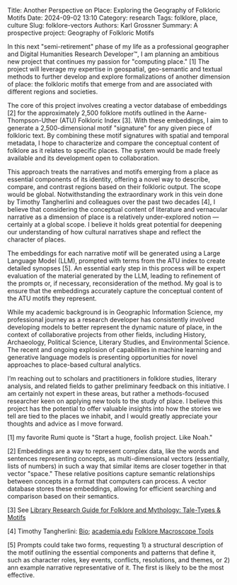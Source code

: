 Title: Another Perspective on Place: Exploring the Geography of Folkloric Motifs
Date: 2024-09-02 13:10
Category: research
Tags: folklore, place, culture
Slug: folklore-vectors
Authors: Karl Grossner
Summary: A prospective project: Geography of Folkloric Motifs

In this next "semi-retirement" phase of my life as a professional geographer and Digital Humanities Research Developer&trade;, I am planning an ambitious new project that continues my passion for "computing place." [1] The project will leverage my expertise in geospatial, geo-semantic and textual methods to further develop and explore formalizations of another dimension of place: the folkloric motifs that emerge from and are associated with different regions and societies.

The core of this project involves creating a vector database of embeddings [2] for the approximately 2,500 folklore motifs outlined in the Aarne-Thompson-Uther (ATU) Folkloric Index [3]. With these embeddings, I aim to generate a 2,500-dimensional motif "signature" for any given piece of folkloric text. By combining these motif signatures with spatial and temporal metadata, I hope to characterize and compare the conceptual content of folklore as it relates to specific places. The system would be made freely available and its development open to collaboration.

This approach treats the narratives and motifs emerging from a place as essential components of its identity, offering a novel way to describe, compare, and contrast regions based on their folkloric output. The scope would be global. Notwithstanding the extraordinary work in this vein done by Timothy Tangherlini and colleagues over the past two decades [4], I believe that considering the conceptual content of literature and vernacular narrative as a dimension of place is a relatively under-explored notion — certainly at a global scope. I believe it holds great potential for deepening our understanding of how cultural narratives shape and reflect the character of places.

The embeddings for each narrative motif will be generated using a Large Language Model (LLM), prompted with terms from the ATU index to create detailed synopses [5]. An essential early step in this process will be expert evaluation of the material generated by the LLM, leading to refinement of the prompts or, if necessary, reconsideration of the method. My goal is to ensure that the embeddings accurately capture the conceptual content of the ATU motifs they represent.

While my academic background is in Geographic Information Science, my professional journey as a research developer has consistently involved developing models to better represent the dynamic nature of place, in the context of collaborative projects from other fields, including History, Archaeology, Political Science, Literary Studies, and Environmental Science. The recent and ongoing explosion of capabilities in machine learning and generative language models is presenting opportunities for novel approaches to place-based cultural analytics.

I’m reaching out to scholars and practitioners in folklore studies, literary analysis, and related fields to gather preliminary feedback on this initiative. I am certainly not expert in these areas, but rather a methods-focused researcher keen on applying new tools to the study of place. I believe this project has the potential to offer valuable insights into how the stories we tell are tied to the places we inhabit, and I would greatly appreciate your thoughts and advice as I move forward.

[1] my favorite Rumi quote is "Start a huge, foolish project. Like Noah."

[2] Embeddings are a way to represent complex data, like the words and sentences representing concepts, as multi-dimensional vectors (essentially, lists of numbers) in such a way that similar items are closer together in that vector "space." These relative positions capture semantic relationships between concepts in a format that computers can process. A vector database stores these embeddings, allowing for efficient searching and comparison based on their semantics.

[3] See [Library Research Guide for Folklore and Mythology: Tale-Types & Motifs](https://guides.library.harvard.edu/folk_and_myth/indices)

[4] Timothy Tangherlini: [Bio](https://vcresearch.berkeley.edu/faculty/timothy-tangherlini); [academia.edu](https://berkeley.academia.edu/TimothyTangherlini) [Folklore Macroscope Tools](https://scando.ist.berkeley.edu/macroscope.html)

[5] Prompts could take two forms, requesting 1) a structural description of the motif outlining the essential components and patterns that define it, such as character roles, key events, conflicts, resolutions, and themes, or 2) ann example narrative representative of it. The first is likely to be the most effective.
